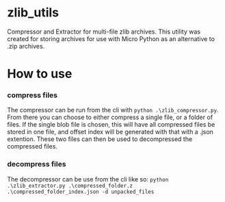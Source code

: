 # zlib_utils
Compressor and Extractor for multi-file zlib archives. This utility was created for storing archives for use with Micro Python as an alternative to .zip archives.

# How to use
### compress files
The compressor can be run from the cli with `python .\zlib_compressor.py`. From there you can choose to either compress a single file, or a folder of files. If the single blob file is chosen, this will have all compressed files be stored in one file, and offset index will be generated with that with a .json extention. These two files can then be used to decompressed the compressed files.

### decompress files
The decompressor can be use from the cli like so: `python .\zlib_extractor.py .\compressed_folder.z .\compressed_folder_index.json -d unpacked_files`
